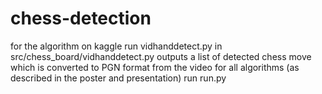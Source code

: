 # chess-detection
for the algorithm on kaggle
  run vidhanddetect.py in src/chess_board/vidhanddetect.py
  outputs a list of detected chess move which is converted to PGN format from the video
for all algorithms (as described in the poster and presentation)
  run run.py

